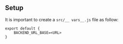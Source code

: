 ## Setup

It is important to create a `src/__ vars__.js` file as follow:

```
export default {
    BACKEND_URL_BASE=<URL>
}
```
